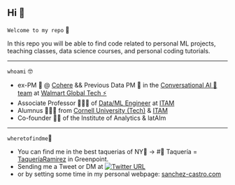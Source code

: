 ## Hi 👋

`Welcome to my repo` 🙌

In this repo you will be able to find code related to personal ML projects, teaching classes, data science courses, and personal coding tutorials. 

***
`whoami` 🤓

- ex-PM 🥷 @ [Cohere](https://cohere.ai/) && Previous Data PM 🥷 in the [Conversational AI 🤖 team](https://medium.com/walmartglobaltech/tagged/voice-assistant) at [Walmart Global Tech ⚡](https://medium.com/walmartglobaltech) 
- Associate Professor 👨🏻‍🏫 of [Data/ML Engineer](https://github.com/sanchez-castro/arquitectura-producto-datos) at [ITAM](https://www.itam.mx/)
- Alumnus 👨🏽‍🎓 from [Cornell University (Tech)](https://www.tech.cornell.edu/) & [ITAM](https://www.itam.mx/)
- Co-founder 👨‍🎤 of the Institute of Analytics & latAIm

***
`wheretofindme`📍

- You can find me in the best taquerias of NY🗽 -> #🥇 Taquería = [TaqueríaRamirez](https://ny.eater.com/2021/9/15/22650673/taqueria-ramirez-opening-greenpoint-nyc) in Greenpoint.
- Sending me a Tweet or DM at [![Twitter URL](https://img.shields.io/twitter/url/https/twitter.com/_sanchezcastro.svg?style=social&label=%40_sanchezcastro)](https://twitter.com/_sanchezcastro)
- or by setting some time in my personal webpage: [sanchez-castro.com](https://www.sanchez-castro.com/)
